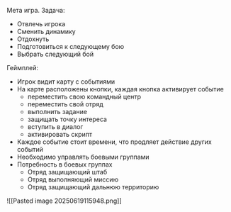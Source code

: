 Мета игра.
Задача:
* Отвлечь игрока
* Сменить динамику
* Отдохнуть
* Подготовиться к следующему бою
* Выбрать следующий бой

Геймплей:
* Игрок видит карту с событиями
* На карте расположены кнопки, каждая кнопка активирует событие
	* переместить свою командный центр
	* переместить свой отряд
	* выполнить задание
	* защищать точку интереса
	* вступить в диалог
	* активировать скрипт
* Каждое событие стоит времени, что продляет действие других событий
* Необходимо управлять боевыми группами
* Потребность в боевых группах
	* Отряд защищающий штаб
	* Отряд выполняющий миссию
	* Отряд защищающий дальнюю территорию

![[Pasted image 20250619115948.png]]